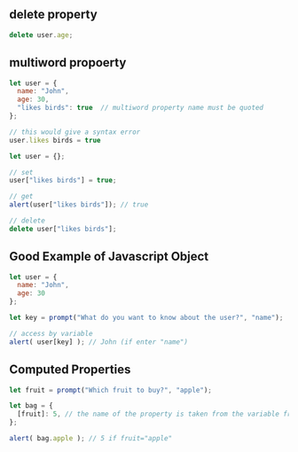 ## delete property
```javascript
delete user.age;
```

## multiword propoerty
```javascript
let user = {
  name: "John",
  age: 30,
  "likes birds": true  // multiword property name must be quoted
};

// this would give a syntax error
user.likes birds = true
```
```javascript
let user = {};

// set
user["likes birds"] = true;

// get
alert(user["likes birds"]); // true

// delete
delete user["likes birds"];
```


## Good Example of Javascript Object
```javascript
let user = {
  name: "John",
  age: 30
};

let key = prompt("What do you want to know about the user?", "name");

// access by variable
alert( user[key] ); // John (if enter "name")
```

## Computed Properties
```javascript
let fruit = prompt("Which fruit to buy?", "apple");

let bag = {
  [fruit]: 5, // the name of the property is taken from the variable fruit
};

alert( bag.apple ); // 5 if fruit="apple"
```
